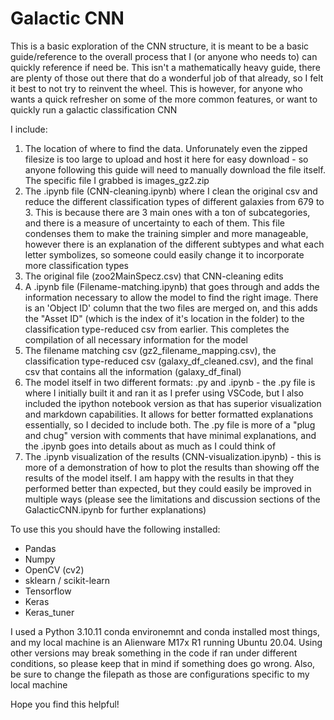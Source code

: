 # Galactic CNN

This is a basic exploration of the CNN structure, it is meant to be a  basic guide/reference to the overall process that I (or anyone who needs to) can quickly reference if need be. This isn't a mathematically heavy guide, there are plenty of those out there that do a wonderful job of that already, so I felt it best to not try to reinvent the wheel. This is however, for anyone who wants a quick refresher on some of the more common features, or want to quickly run a galactic classification CNN

I include:
1. The location of where to find the data. Unforunately even the zipped filesize is too large to upload and host it here for easy download - so anyone following this guide will need to manually download the file itself. The specific file I grabbed is images_gz2.zip
2. The .ipynb file (CNN-cleaning.ipynb) where I clean the original csv and reduce the different classification types of different galaxies from 679 to 3. This is because there are 3 main ones with a ton of subcategories, and there is a measure of uncertainty to each of them. This file condenses them to make the training simpler and more manageable, however there is an explanation of the different subtypes and what each letter symbolizes, so someone could easily change it to incorporate more classification types
3. The original file (zoo2MainSpecz.csv) that CNN-cleaning edits
4. A .ipynb file (Filename-matching.ipynb) that goes through and adds the information necessary to allow the model to find the right image. There is an 'Object ID' column that the two files are merged on, and this adds the "Asset ID" (which is the index of it's location in the folder) to the classification type-reduced csv from earlier. This completes the compilation of all necessary information for the model
5. The filename matching csv (gz2_filename_mapping.csv), the classification type-reduced csv (galaxy_df_cleaned.csv), and the final csv that contains all the information (galaxy_df_final)
6. The model itself in two different formats: .py and .ipynb - the .py file is where I initially built it and ran it as I prefer using VSCode, but I also included the ipython notebook version as that has superior visualization and markdown capabilities. It allows for better formatted explanations essentially, so I decided to include both. The .py file is more of a "plug and chug" version with comments that have minimal explanations, and the .ipynb goes into details about as much as I could think of
7. The .ipynb visualization of the results (CNN-visualization.ipynb) - this is more of a demonstration of how to plot the results than showing off the results of the model itself. I am happy with the results in that they performed better than expected, but they could easily be improved in multiple ways (please see the limitations and discussion sections of the GalacticCNN.ipynb for further explanations)

To use this you should have the following installed:
* Pandas
* Numpy
* OpenCV (cv2)
* sklearn / scikit-learn
* Tensorflow
* Keras
* Keras_tuner

I used a Python 3.10.11 conda environemnt and conda installed most things, and my local machine is an Alienware M17x R1 running Ubuntu 20.04. Using other versions may break something in the code if ran under different conditions, so please keep that in mind if something does go wrong. Also, be sure to change the filepath as those are configurations specific to my local machine

Hope you find this helpful!
